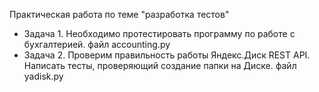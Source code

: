 Практическая работа по теме "разработка тестов"

* Задача 1. Необходимо протестировать программу по работе с бухгалтерией. файл accounting.py
* Задача 2. Проверим правильность работы Яндекс.Диск REST API. Написать тесты, проверяющий создание папки на Диске. файл yadisk.py
